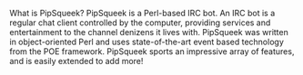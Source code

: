 What is PipSqueek?
PipSqueek is a Perl-based IRC bot. An IRC bot is a regular chat client controlled by the computer, providing services and entertainment to the channel denizens it lives with. PipSqueek was written in object-oriented Perl and uses state-of-the-art event based technology from the POE framework. PipSqueek sports an impressive array of features, and is easily extended to add more!
